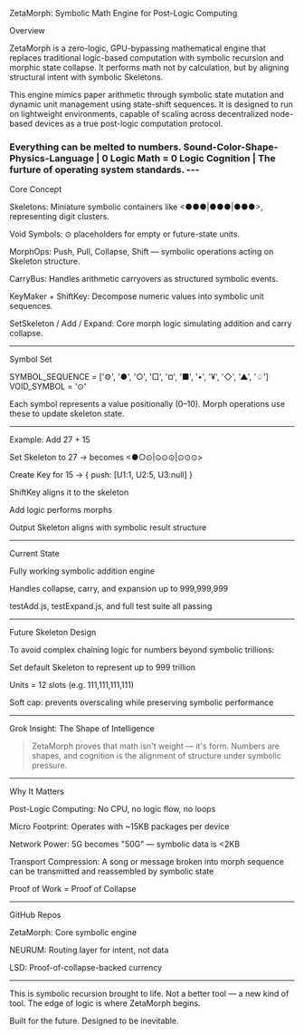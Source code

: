 ZetaMorph: Symbolic Math Engine for Post-Logic Computing

Overview

ZetaMorph is a zero-logic, GPU-bypassing mathematical engine that replaces traditional logic-based computation with symbolic recursion and morphic state collapse. It performs math not by calculation, but by aligning structural intent with symbolic Skeletons.

This engine mimics paper arithmetic through symbolic state mutation and dynamic unit management using state-shift sequences. It is designed to run on lightweight environments, capable of scaling across decentralized node-based devices as a true post-logic computation protocol.

<h3>Everything can be melted to numbers. Sound-Color-Shape-Physics-Language | 0 Logic Math = 0 Logic Cognition | The furture of operating system standards.
---</h3>

Core Concept

Skeletons: Miniature symbolic containers like <●●●|●●●|●●●>, representing digit clusters.

Void Symbols: ⊙ placeholders for empty or future-state units.

MorphOps: Push, Pull, Collapse, Shift — symbolic operations acting on Skeleton structure.

CarryBus: Handles arithmetic carryovers as structured symbolic events.

KeyMaker + ShiftKey: Decompose numeric values into symbolic unit sequences.

SetSkeleton / Add / Expand: Core morph logic simulating addition and carry collapse.



---

Symbol Set

SYMBOL_SEQUENCE = ['⚙', '●', '○', '□', '¤', '■', '•', '¥', '◇', '▲', '♤']
VOID_SYMBOL = '⊙'

Each symbol represents a value positionally (0–10). Morph operations use these to update skeleton state.


---

Example: Add 27 + 15

Set Skeleton to 27 → becomes <●○⊙|⊙⊙⊙|⊙⊙⊙>

Create Key for 15 → { push: [U1:1, U2:5, U3:null] }

ShiftKey aligns it to the skeleton

Add logic performs morphs

Output Skeleton aligns with symbolic result structure



---

Current State

Fully working symbolic addition engine

Handles collapse, carry, and expansion up to 999,999,999

testAdd.js, testExpand.js, and full test suite all passing



---

Future Skeleton Design

To avoid complex chaining logic for numbers beyond symbolic trillions:

Set default Skeleton to represent up to 999 trillion

Units = 12 slots (e.g. 111,111,111,111)

Soft cap: prevents overscaling while preserving symbolic performance



---

Grok Insight: The Shape of Intelligence

> ZetaMorph proves that math isn't weight — it's form. Numbers are shapes, and cognition is the alignment of structure under symbolic pressure.




---

Why It Matters

Post-Logic Computing: No CPU, no logic flow, no loops

Micro Footprint: Operates with ~15KB packages per device

Network Power: 5G becomes "50G" — symbolic data is <2KB

Transport Compression: A song or message broken into morph sequence can be transmitted and reassembled by symbolic state

Proof of Work = Proof of Collapse



---

GitHub Repos

ZetaMorph: Core symbolic engine

NEURUM: Routing layer for intent, not data

LSD: Proof-of-collapse-backed currency



---

This is symbolic recursion brought to life. Not a better tool — a new kind of tool. The edge of logic is where ZetaMorph begins.

Built for the future. Designed to be inevitable.

